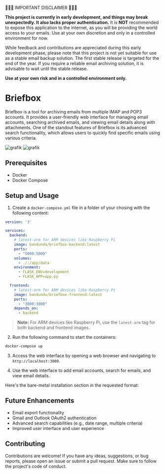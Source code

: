 🚨🚨🚨 IMPORTANT DISCLAIMER 🚨🚨🚨

**This project is currently in early development, and things may break unexpectedly. It also lacks proper authentication.** It is **NOT** recommended to expose this application to the internet, as you will be providing the world access to your emails. Use at your own discretion and only in a controlled environment for now.

While feedback and contributions are appreciated during this early development phase, please note that this project is not yet suitable for use as a stable email backup solution. The first stable release is targeted for the end of the year. If you require a reliable email archiving solution, it is advisable to wait until the stable release.

**Use at your own risk and in a controlled environment only.**

# Briefbox

Briefbox is a tool for archiving emails from multiple IMAP and POP3 accounts. It provides a user-friendly web interface for managing email accounts, searching archived emails, and viewing email details along with attachments. One of the standout features of Briefbox is its advanced search functionality, which allows users to quickly find specific emails using various criteria.

![grafik](https://github.com/bandundu/email-archiver/assets/41874924/6b0b06f3-0f49-4f55-82a9-3471c7ee0c42)
![grafik](https://github.com/bandundu/email-archiver/assets/41874924/856f4f56-6016-476b-857f-f63fe37706aa)


## Prerequisites

- Docker
- Docker Compose

## Setup and Usage

1. Create a `docker-compose.yml` file in a folder of your chosing with the following content:

```yaml
version: '3'

services:
  backend:
    # latest-arm for ARM devices like Raspberry Pi
    image: bandundu/briefbox-backend:latest
    ports:
      - "5000:5000"
    volumes:
      - ./:/app/data
    environment:
      - FLASK_ENV=development
      - FLASK_APP=app.py

  frontend:
    # latest-arm for ARM devices like Raspberry Pi
    image: bandundu/briefbox-frontend:latest
    ports:
      - "3000:3000"
    depends_on:
      - backend
```

> **Note:** For ARM devices like Raspberry Pi, use the `latest-arm` tag for both backend and frontend images.

2. Run the following command to start the containers:

```bash
docker-compose up
```

3. Access the web interface by opening a web browser and navigating to `http://localhost:3000`.

4. Use the web interface to add email accounts, search for emails, and view email details.

Here's the bare-metal installation section in the requested format:

## Future Enhancements

- Email export functionality
- Gmail and Outlook OAuth2 authentication
- Advanced search capabilities (e.g., date range, multiple criteria)
- Improved user interface and user experience

## Contributing

Contributions are welcome! If you have any ideas, suggestions, or bug reports, please open an issue or submit a pull request. Make sure to follow the project's code of conduct.
